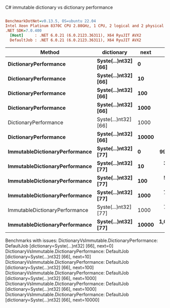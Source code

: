 C# immutable dictionary vs dictionary performance
``` ini

BenchmarkDotNet=v0.13.5, OS=ubuntu 22.04
Intel Xeon Platinum 8370C CPU 2.80GHz, 1 CPU, 2 logical and 2 physical cores
.NET SDK=7.0.400
  [Host]     : .NET 6.0.21 (6.0.2123.36311), X64 RyuJIT AVX2
  DefaultJob : .NET 6.0.21 (6.0.2123.36311), X64 RyuJIT AVX2


```
|                         Method |           dictionary |  next |        Mean |    Error |   StdDev |   Gen0 | Allocated |
|------------------------------- |--------------------- |------ |------------:|---------:|---------:|-------:|----------:|
|          **DictionaryPerformance** | **Syste(...)nt32] [66]** |     **0** |          **NA** |       **NA** |       **NA** |      **-** |         **-** |
|          **DictionaryPerformance** | **Syste(...)nt32] [66]** |    **10** |          **NA** |       **NA** |       **NA** |      **-** |         **-** |
|          **DictionaryPerformance** | **Syste(...)nt32] [66]** |   **100** |          **NA** |       **NA** |       **NA** |      **-** |         **-** |
|          **DictionaryPerformance** | **Syste(...)nt32] [66]** |  **1000** |          **NA** |       **NA** |       **NA** |      **-** |         **-** |
|          DictionaryPerformance | Syste(...)nt32] [66] |  1000 |          NA |       NA |       NA |      - |         - |
|          **DictionaryPerformance** | **Syste(...)nt32] [66]** | **10000** |          **NA** |       **NA** |       **NA** |      **-** |         **-** |
| **ImmutableDictionaryPerformance** | **Syste(...)nt32] [77]** |     **0** |    **99.55 ns** | **0.657 ns** | **0.614 ns** | **0.0038** |      **96 B** |
| **ImmutableDictionaryPerformance** | **Syste(...)nt32] [77]** |    **10** |   **364.89 ns** | **1.982 ns** | **1.854 ns** | **0.0124** |     **320 B** |
| **ImmutableDictionaryPerformance** | **Syste(...)nt32] [77]** |   **100** |   **521.54 ns** | **2.782 ns** | **2.602 ns** | **0.0191** |     **488 B** |
| **ImmutableDictionaryPerformance** | **Syste(...)nt32] [77]** |  **1000** |   **721.21 ns** | **3.221 ns** | **3.013 ns** | **0.0257** |     **656 B** |
| ImmutableDictionaryPerformance | Syste(...)nt32] [77] |  1000 |   717.22 ns | 4.323 ns | 4.044 ns | 0.0257 |     656 B |
| **ImmutableDictionaryPerformance** | **Syste(...)nt32] [77]** | **10000** | **1,043.26 ns** | **4.080 ns** | **3.617 ns** | **0.0343** |     **880 B** |

Benchmarks with issues:
  DictionaryVsImmutable.DictionaryPerformance: DefaultJob [dictionary=Syste(...)nt32] [66], next=0]
  DictionaryVsImmutable.DictionaryPerformance: DefaultJob [dictionary=Syste(...)nt32] [66], next=10]
  DictionaryVsImmutable.DictionaryPerformance: DefaultJob [dictionary=Syste(...)nt32] [66], next=100]
  DictionaryVsImmutable.DictionaryPerformance: DefaultJob [dictionary=Syste(...)nt32] [66], next=1000]
  DictionaryVsImmutable.DictionaryPerformance: DefaultJob [dictionary=Syste(...)nt32] [66], next=1000]
  DictionaryVsImmutable.DictionaryPerformance: DefaultJob [dictionary=Syste(...)nt32] [66], next=10000]
